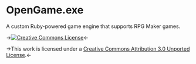 # OpenGame.exe
A custom Ruby-powered game engine that supports RPG Maker games.




->[![Creative Commons License](https://i.creativecommons.org/l/by/3.0/88x31.png)](http://creativecommons.org/licenses/by/3.0/)<-

->This work is licensed under a [Creative Commons Attribution 3.0 Unported License](http://creativecommons.org/licenses/by/3.0/).<-
